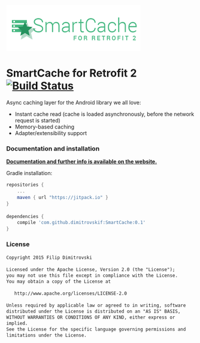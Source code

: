 ![SmartCache for Retrofit2](logo.png)

SmartCache for Retrofit 2 [![Build Status](https://travis-ci.org/dimitrovskif/SmartCache.svg?branch=master)](https://travis-ci.org/dimitrovskif/SmartCache)
==========

Async caching layer for the Android library we all love:

* Instant cache read (cache is loaded asynchronously, before the network request is started)
* Memory-based caching
* Adapter/extensibility support

### Documentation and installation

[**Documentation and further info is available on the website.**](http://dimitrovskif.github.io/SmartCache/)

Gradle installation:
```groovy
repositories {
    ...
    maven { url "https://jitpack.io" }
}
    
dependencies {
    compile 'com.github.dimitrovskif:SmartCache:0.1'
}
```

### License

    Copyright 2015 Filip Dimitrovski

    Licensed under the Apache License, Version 2.0 (the "License");
    you may not use this file except in compliance with the License.
    You may obtain a copy of the License at

       http://www.apache.org/licenses/LICENSE-2.0

    Unless required by applicable law or agreed to in writing, software
    distributed under the License is distributed on an "AS IS" BASIS,
    WITHOUT WARRANTIES OR CONDITIONS OF ANY KIND, either express or implied.
    See the License for the specific language governing permissions and
    limitations under the License.
